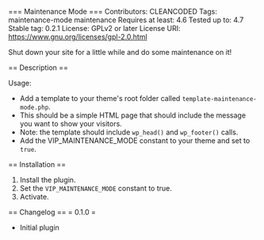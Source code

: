 === Maintenance Mode ===
Contributors: CLEANCODED
Tags: maintenance-mode maintenance
Requires at least: 4.6
Tested up to: 4.7
Stable tag: 0.2.1
License: GPLv2 or later
License URI: https://www.gnu.org/licenses/gpl-2.0.html

Shut down your site for a little while and do some maintenance on it!

== Description ==

Usage:
 - Add a template to your theme's root folder called `template-maintenance-mode.php`.
 - This should be a simple HTML page that should include the message you want to show your visitors.
 - Note: the template should include `wp_head()` and `wp_footer()` calls.
 - Add the VIP_MAINTENANCE_MODE constant to your theme and set to `true`.

== Installation ==

1. Install the plugin.
1. Set the `VIP_MAINTENANCE_MODE` constant to true.
1. Activate.

== Changelog ==
= 0.1.0 =
* Initial plugin
